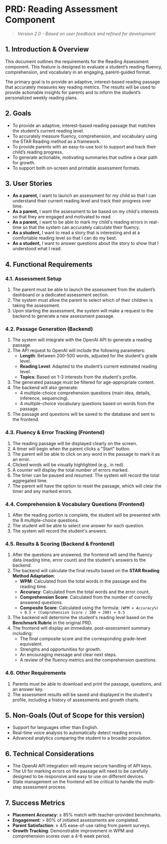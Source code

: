 # PRD: Reading Assessment Component
> *Version 2.0 - Based on user feedback and refined for development*

## 1. Introduction & Overview
This document outlines the requirements for the Reading Assessment component. This feature is designed to evaluate a student’s reading fluency, comprehension, and vocabulary in an engaging, parent-guided format.

The primary goal is to provide an adaptive, interest-based reading passage that accurately measures key reading metrics. The results will be used to provide actionable insights for parents and to inform the student’s personalized weekly reading plans.

## 2. Goals
- To provide an adaptive, interest-based reading passage that matches the student’s current reading level.
- To accurately measure fluency, comprehension, and vocabulary using the STAR Reading method as a framework.
- To provide parents with an easy-to-use tool to support and track their child’s reading progress.
- To generate actionable, motivating summaries that outline a clear path for growth.
- To support both on-screen and printable assessment formats.

## 3. User Stories
*   **As a parent,** I want to launch an assessment for my child so that I can understand their current reading level and track their progress over time.
*   **As a parent,** I want the assessment to be based on my child's interests so that they are engaged and motivated to read.
*   **As a parent,** I want to be able to mark my child's reading errors in real-time so that the system can accurately calculate their fluency.
*   **As a student,** I want to read a story that is interesting and at a comfortable reading level so that I can do my best.
*   **As a student,** I want to answer questions about the story to show that I understood what I read.

## 4. Functional Requirements

### 4.1. Assessment Setup
1.  The parent must be able to launch the assessment from the student’s dashboard or a dedicated assessment section.
2.  The system must allow the parent to select which of their children is taking the assessment.
3.  Upon starting the assessment, the system will make a request to the backend to generate a new assessment passage.

### 4.2. Passage Generation (Backend)
1.  The system will integrate with the OpenAI API to generate a reading passage.
2.  The API request to OpenAI will include the following parameters:
    *   **Length**: Between 200-500 words, adjusted for the student's grade level.
    *   **Reading Level**: Adapted to the student’s current estimated reading level.
    *   **Topics**: Based on 1-3 interests from the student's profile.
3.  The generated passage must be filtered for age-appropriate content.
4.  The backend will also generate:
    *   4 multiple-choice comprehension questions (main idea, details, inference, sequencing).
    *   4 multiple-choice vocabulary questions based on words from the passage.
5.  The passage and questions will be saved to the database and sent to the frontend.

### 4.3. Fluency & Error Tracking (Frontend)
1.  The reading passage will be displayed clearly on the screen.
2.  A timer will begin when the parent clicks a "Start" button.
3.  The parent will be able to click on any word in the passage to mark it as an error.
4.  Clicked words will be visually highlighted (e.g., in red).
5.  A counter will display the total number of errors marked.
6.  The timer can be paused and resumed. The system will record the total aggregated time.
7.  The parent will have the option to reset the passage, which will clear the timer and any marked errors.

### 4.4. Comprehension & Vocabulary Questions (Frontend)
1.  After the reading portion is complete, the student will be presented with the 8 multiple-choice questions.
2.  The student will be able to select one answer for each question.
3.  The system will record the student's answers.

### 4.5. Results & Scoring (Backend & Frontend)
1.  After the questions are answered, the frontend will send the fluency data (reading time, error count) and the student's answers to the backend.
2.  The backend will calculate the final results based on the **STAR Reading Method Adaptation**:
    *   **WPM**: Calculated from the total words in the passage and the reading time.
    *   **Accuracy**: Calculated from the total words and the error count.
    *   **Comprehension Score**: Calculated from the number of correctly answered questions.
    *   **Composite Score**: Calculated using the formula: `(WPM × Accuracy%) × 0.5 + (Comprehension Score / 200 × 200) × 0.5`
3.  The backend will determine the student's reading level based on the **Benchmark Rubric** in the original PRD.
4.  The frontend will display an immediate, post-assessment summary including:
    *   The final composite score and the corresponding grade-level equivalent.
    *   Strengths and opportunities for growth.
    *   An encouraging message and clear next steps.
    *   A review of the fluency metrics and the comprehension questions.

### 4.6. Other Requirements
1.  Parents must be able to download and print the passage, questions, and an answer key.
2.  The assessment results will be saved and displayed in the student's profile, including a history of assessments and growth charts.

## 5. Non-Goals (Out of Scope for this version)
*   Support for languages other than English.
*   Real-time voice analysis to automatically detect reading errors.
*   Advanced analytics comparing the student to a broader population.

## 6. Technical Considerations
*   The OpenAI API integration will require secure handling of API keys.
*   The UI for marking errors on the passage will need to be carefully designed to be responsive and easy to use on different devices.
*   State management on the frontend will be critical to handle the multi-step assessment process.

## 7. Success Metrics
*   **Placement Accuracy**: ≥ 85% match with teacher-provided benchmarks.
*   **Engagement**: > 80% of initiated assessments are completed.
*   **Parent Satisfaction**: ≥ 4/5 ease-of-use rating from parent surveys.
*   **Growth Tracking**: Demonstrable improvement in WPM and comprehension scores over a 4-6 week period.
